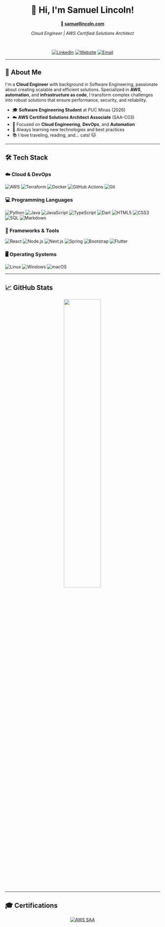 <div align="center">

# 👋 Hi, I'm Samuel Lincoln!

**🔗 [samuellincoln.com](https://samuellincoln.com)**

*Cloud Engineer | AWS Certified Solutions Architect*

<br>


[![LinkedIn](https://img.shields.io/badge/LinkedIn-0077B5?style=for-the-badge&logo=linkedin&logoColor=white)](https://www.linkedin.com/in/samuel-gomes-213429209/)
[![Website](https://img.shields.io/badge/Website-FF7139?style=for-the-badge&logo=Firefox-Browser&logoColor=white)](https://samuellincoln.com)
[![Email](https://img.shields.io/badge/Email-D14836?style=for-the-badge&logo=gmail&logoColor=white)](mailto:samuelincoln1@gmail.com)

</div>

---

## 🚀 About Me

I'm a **Cloud Engineer** with background in Software Engineering, passionate about creating scalable and efficient solutions. Specialized in **AWS**, **automation**, and **infrastructure as code**, I transform complex challenges into robust solutions that ensure performance, security, and reliability.

- 🎓 **Software Engineering Student** at PUC Minas (2026)
- ☁️ **AWS Certified Solutions Architect Associate** (SAA-C03)
- 🔧 Focused on **Cloud Engineering**, **DevOps**, and **Automation**
- 🌱 Always learning new technologies and best practices
- 📚 I love traveling, reading, and... cats! 🐱

---

## 🛠️ Tech Stack

### ☁️ Cloud & DevOps
![AWS](https://img.shields.io/badge/AWS-232F3E?style=flat-square&logo=amazon-aws&logoColor=white)
![Terraform](https://img.shields.io/badge/Terraform-623CE4?style=flat-square&logo=terraform&logoColor=white)
![Docker](https://img.shields.io/badge/Docker-2496ED?style=flat-square&logo=docker&logoColor=white)
![GitHub Actions](https://img.shields.io/badge/GitHub_Actions-2088FF?style=flat-square&logo=github-actions&logoColor=white)
![Git](https://img.shields.io/badge/Git-F05032?style=flat-square&logo=git&logoColor=white)

### 💻 Programming Languages
![Python](https://img.shields.io/badge/Python-3776AB?style=flat-square&logo=python&logoColor=white)
![Java](https://img.shields.io/badge/Java-ED8B00?style=flat-square&logo=java&logoColor=white)
![JavaScript](https://img.shields.io/badge/JavaScript-F7DF1E?style=flat-square&logo=javascript&logoColor=black)
![TypeScript](https://img.shields.io/badge/TypeScript-007ACC?style=flat-square&logo=typescript&logoColor=white)
![Dart](https://img.shields.io/badge/Dart-0175C2?style=flat-square&logo=dart&logoColor=white)
![HTML5](https://img.shields.io/badge/HTML5-E34F26?style=flat-square&logo=html5&logoColor=white)
![CSS3](https://img.shields.io/badge/CSS3-1572B6?style=flat-square&logo=css3&logoColor=white)
![SQL](https://img.shields.io/badge/SQL-4479A1?style=flat-square&logo=postgresql&logoColor=white)
![Markdown](https://img.shields.io/badge/Markdown-000000?style=flat-square&logo=markdown&logoColor=white)

### 🔧 Frameworks & Tools
![React](https://img.shields.io/badge/React-61DAFB?style=flat-square&logo=react&logoColor=black)
![Node.js](https://img.shields.io/badge/Node.js-339933?style=flat-square&logo=node.js&logoColor=white)
![Next.js](https://img.shields.io/badge/Next.js-000000?style=flat-square&logo=next.js&logoColor=white)
![Spring](https://img.shields.io/badge/Spring-6DB33F?style=flat-square&logo=spring&logoColor=white)
![Bootstrap](https://img.shields.io/badge/Bootstrap-7952B3?style=flat-square&logo=bootstrap&logoColor=white)
![Flutter](https://img.shields.io/badge/Flutter-02569B?style=flat-square&logo=flutter&logoColor=white)

### 🖥️ Operating Systems
![Linux](https://img.shields.io/badge/Linux-FCC624?style=flat-square&logo=linux&logoColor=black)
![Windows](https://img.shields.io/badge/Windows-0078D6?style=flat-square&logo=windows&logoColor=white)
![macOS](https://img.shields.io/badge/macOS-000000?style=flat-square&logo=apple&logoColor=white)

---

## 📈 GitHub Stats

<div align="center">

<img width="49%" src="https://github-readme-stats.vercel.app/api?username=samuelincoln1&show_icons=true&theme=tokyonight&hide_border=true" />

</div>

---

## 🎓 Certifications

<div align="center">

[![AWS SAA](https://img.shields.io/badge/AWS-Solutions_Architect_Associate-FF9900?style=for-the-badge&logo=amazon-aws&logoColor=white)](https://www.credly.com/badges/5d8faef4-05ba-48e6-85a9-070ff8e3f201/public_url)

</div>
